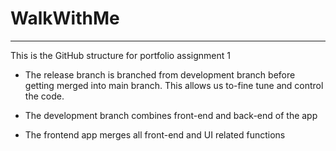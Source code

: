 # WalkWithMe

--------
This is the GitHub structure for portfolio assignment 1

+ The release branch is branched from development branch before getting merged into main branch. This allows us to-fine tune and control the code.

+ The development branch combines front-end and back-end of the app

+ The frontend app merges all front-end and UI related functions
